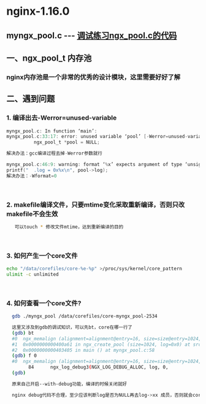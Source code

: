 
nginx-1.16.0
====
myngx_pool.c --- [调试练习ngx_pool.c的代码](https://wait.com)<br>
----

## 一、ngx_pool_t 内存池


### nginx内存池是一个非常的优秀的设计模块，这里需要好好了解 




## 二、遇到问题<br>
### 1. 编译出去-Werror=unused-variable<br>
```c
myngx_pool.c: In function ‘main’:
myngx_pool.c:33:17: error: unused variable ‘pool’ [-Werror=unused-variable]
          ngx_pool_t *pool = NULL; 

解决办法：gcc编译过程去掉-Werror参数就行

myngx_pool.c:46:9: warning: format ‘%x’ expects argument of type ‘unsigned int’, but argument 2 has type ‘struct ngx_log_t *’ [-Wformat=]
printf("  .log = 0x%x\n", pool->log);
解决办法：-Wformat=0
```
<br>



### 2. makefile编译文件，只要mtime变化采取重新编译，否则只改makefile不会生效<br>
```Bash
   可以touch * 修改文件mtime，达到重新编译的目的
```
<br>



### 3. 如何产生一个core文件<br>
```Bash
echo "/data/corefiles/core-%e-%p" >/proc/sys/kernel/core_pattern
ulimit -c unlimited 
```
<br>



### 4. 如何查看一个core文件?<br>
```Bash
  gdb ./myngx_pool /data/corefiles/core-myngx_pool-2534

  这里又涉及到gdb的调试知识，可以先bt，core在哪一行了
  (gdb) bt
  #0  ngx_memalign (alignment=alignment@entry=16, size=size@entry=1024, log=log@entry=0x0) at src/os/unix/ngx_alloc.c:84
  #1  0x0000000000400a61 in ngx_create_pool (size=1024, log=0x0) at src/core/ngx_palloc.c:23
  #2  0x0000000000403405 in main () at myngx_pool.c:58
  (gdb) f 0
  #0  ngx_memalign (alignment=alignment@entry=16, size=size@entry=1024, log=log@entry=0x0) at src/os/unix/ngx_alloc.c:84
        84	    ngx_log_debug3(NGX_LOG_DEBUG_ALLOC, log, 0,
  (gdb) 

  原来自己开启--with-debug功能，编译的时候关闭就好

  nginx debug代码不合理，至少应该判断log是否为NULL再去log->xx 成员，否则就会core掉

```
